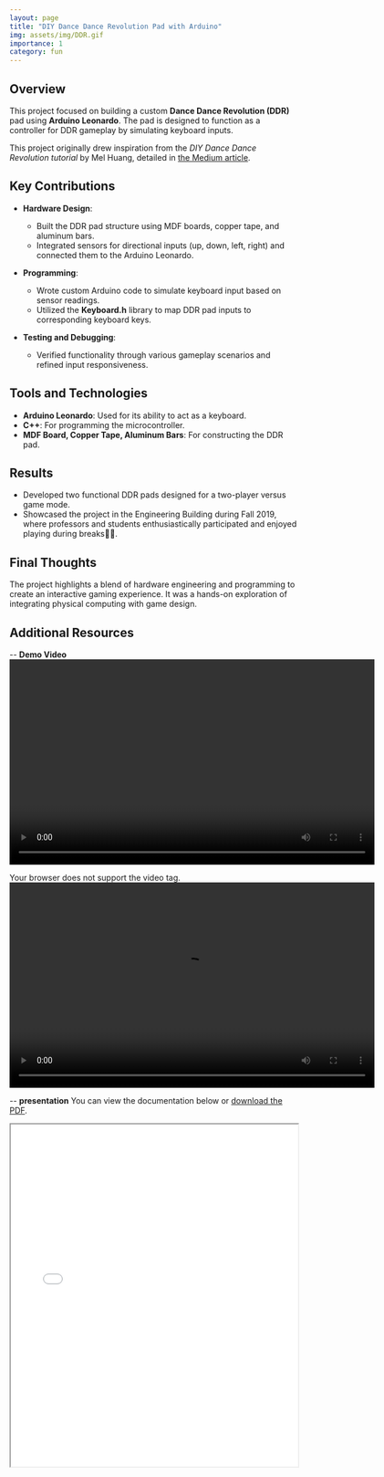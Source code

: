```yaml
---
layout: page
title: "DIY Dance Dance Revolution Pad with Arduino"
img: assets/img/DDR.gif
importance: 1
category: fun
---
```


## Overview

This project focused on building a custom **Dance Dance Revolution (DDR)** pad using **Arduino Leonardo**. The pad is designed to function as a controller for DDR gameplay by simulating keyboard inputs.

This project originally drew inspiration from the _DIY Dance Dance Revolution tutorial_ by Mel Huang, detailed in [the Medium article](https://medium.com/@melhuang_/building-a-diy-dance-dance-revolution-e136265bbbfc).

## Key Contributions

- **Hardware Design**:
  - Built the DDR pad structure using MDF boards, copper tape, and aluminum bars.
  - Integrated sensors for directional inputs (up, down, left, right) and connected them to the Arduino Leonardo.
- **Programming**:

  - Wrote custom Arduino code to simulate keyboard input based on sensor readings.
  - Utilized the **Keyboard.h** library to map DDR pad inputs to corresponding keyboard keys.

- **Testing and Debugging**:
  - Verified functionality through various gameplay scenarios and refined input responsiveness.

## Tools and Technologies

- **Arduino Leonardo**: Used for its ability to act as a keyboard.
- **C++**: For programming the microcontroller.
- **MDF Board, Copper Tape, Aluminum Bars**: For constructing the DDR pad.

## Results

- Developed two functional DDR pads designed for a two-player versus game mode.
- Showcased the project in the Engineering Building during Fall 2019, where professors and students enthusiastically participated and enjoyed playing during breaks🪩🕺.

## Final Thoughts

The project highlights a blend of hardware engineering and programming to create an interactive gaming experience. It was a hands-on exploration of integrating physical computing with game design.

## Additional Resources

-- **Demo Video**
<video width="640" height="360" controls>

  <source src="/assets/video/ddr_test.mp4" type="video/mp4">
  Your browser does not support the video tag.
</video>
<video width="640" height="360" controls>
  <source src="/assets/video/ddr_test2.mp4" type="video/mp4">
  Your browser does not support the video tag.
</video>

-- **presentation**
You can view the documentation below or [download the PDF](https://github.com/heejunyoon/heejunyoon.github.io/blob/main/assets/pdf/Making%20DDR%20%20HEEJUN%20YOON.pdf).

<iframe src="/assets/pdf/Making%20DDR%20%20HEEJUN%20YOON.pdf" width="100%" height="600px">
    This browser does not support PDFs. Please download the PDF to view it:
    <a href="/assets/pdf/Making%20DDR%20%20HEEJUN%20YOON.pdf">Download PDF</a>.
</iframe>
